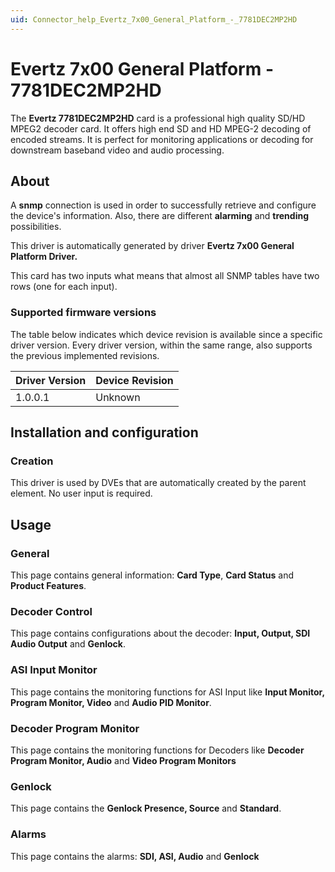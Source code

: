 ```yaml
---
uid: Connector_help_Evertz_7x00_General_Platform_-_7781DEC2MP2HD
---
```


# Evertz 7x00 General Platform - 7781DEC2MP2HD

The **Evertz 7781DEC2MP2HD** card is a professional high quality SD/HD MPEG2 decoder card. It offers high end SD and HD MPEG-2 decoding of encoded streams. It is perfect for monitoring applications or decoding for downstream baseband video and audio processing.

## About

A **snmp** connection is used in order to successfully retrieve and configure the device's information. Also, there are different **alarming** and **trending** possibilities.

This driver is automatically generated by driver **Evertz 7x00 General Platform Driver.**

This card has two inputs what means that almost all SNMP tables have two rows (one for each input).

### Supported firmware versions

The table below indicates which device revision is available since a specific driver version. Every driver version, within the same range, also supports the previous implemented revisions.

| **Driver Version** | **Device Revision** |
|--------------------|---------------------|
| 1.0.0.1            | Unknown             |

## Installation and configuration

### Creation

This driver is used by DVEs that are automatically created by the parent element. No user input is required.

## Usage

### General

This page contains general information: **Card Type**, **Card Status** and **Product Features**.

### Decoder Control

This page contains configurations about the decoder: **Input, Output, SDI Audio Output** and **Genlock**.

### ASI Input Monitor

This page contains the monitoring functions for ASI Input like **Input Monitor, Program Monitor, Video** and **Audio PID Monitor**.

### Decoder Program Monitor

This page contains the monitoring functions for Decoders like **Decoder Program Monitor, Audio** and **Video Program Monitors**

### Genlock

This page contains the **Genlock Presence, Source** and **Standard**.

### Alarms

This page contains the alarms: **SDI, ASI, Audio** and **Genlock**

